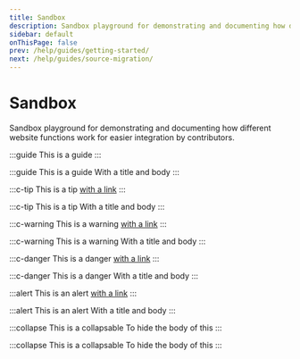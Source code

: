 ```yaml
---
title: Sandbox
description: Sandbox playground for demonstrating and documenting how different website functions work for easier integration by contributors.
sidebar: default
onThisPage: false
prev: /help/guides/getting-started/
next: /help/guides/source-migration/
---
```


# Sandbox

Sandbox playground for demonstrating and documenting how different website functions work for easier integration by contributors.

:::guide
This is a guide
:::

:::guide This is a guide
With a title and body
:::

:::c-tip
This is a tip [with a link](#)
:::

:::c-tip This is a tip
With a title and body
:::

:::c-warning
This is a warning [with a link](#)
:::

:::c-warning This is a warning
With a title and body
:::

:::c-danger
This is a danger [with a link](#)
:::

:::c-danger This is a danger
With a title and body
:::

:::alert
This is an alert [with a link](#)
:::

:::alert This is an alert
With a title and body
:::

:::collapse This is a collapsable
To hide the body of this
:::

:::collapse This is a collapsable
To hide the body of this
:::
